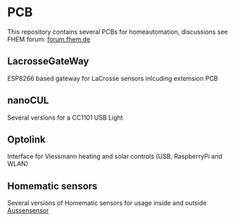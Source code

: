 # PCB
This repository contains several PCBs for homeautomation, discussions see FHEM forum: [forum.fhem.de](https://forum.fhem.de)

## LacrosseGateWay
ESP8266 based gateway for LaCrosse sensors inlcuding extemsion PCB

## nanoCUL
Several versions for a CC1101 USB Light

## Optolink
Interface for Viessmann heating and solar controls (USB, RaspberryPi and WLAN)

## Homematic sensors
Several versions of Homematic sensors for usage inside and outside
[Aussensensor](homematic)